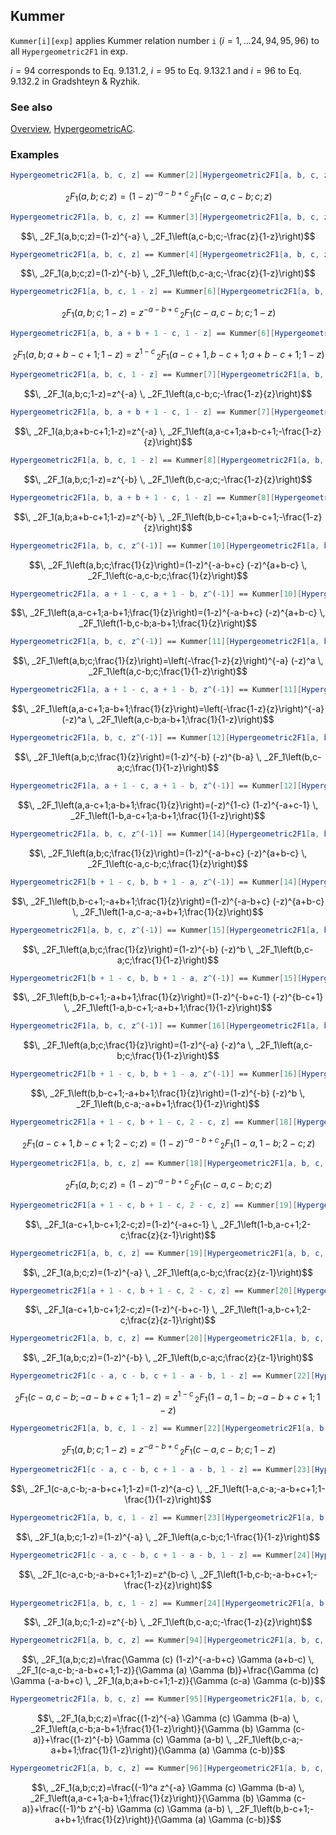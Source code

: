 ## Kummer

`Kummer[i][exp]` applies Kummer relation number `i` ($i =1, ... 24, 94, 95, 96$) to all `Hypergeometric2F1` in exp.

$i = 94$ corresponds to Eq. 9.131.2, $i = 95$ to Eq. 9.132.1 and $i = 96$ to Eq. 9.132.2 in Gradshteyn & Ryzhik.

### See also

[Overview](Extra/FeynCalc.md), [HypergeometricAC](HypergeometricAC.md).

### Examples

```mathematica
Hypergeometric2F1[a, b, c, z] == Kummer[2][Hypergeometric2F1[a, b, c, z]]
```

$$\, _2F_1(a,b;c;z)=(1-z)^{-a-b+c} \, _2F_1(c-a,c-b;c;z)$$

```mathematica
Hypergeometric2F1[a, b, c, z] == Kummer[3][Hypergeometric2F1[a, b, c, z]]
```

$$\, _2F_1(a,b;c;z)=(1-z)^{-a} \, _2F_1\left(a,c-b;c;-\frac{z}{1-z}\right)$$

```mathematica
Hypergeometric2F1[a, b, c, z] == Kummer[4][Hypergeometric2F1[a, b, c, z]]
```

$$\, _2F_1(a,b;c;z)=(1-z)^{-b} \, _2F_1\left(b,c-a;c;-\frac{z}{1-z}\right)$$

```mathematica
Hypergeometric2F1[a, b, c, 1 - z] == Kummer[6][Hypergeometric2F1[a, b, c, 1 - z]]
```

$$\, _2F_1(a,b;c;1-z)=z^{-a-b+c} \, _2F_1(c-a,c-b;c;1-z)$$

```mathematica
Hypergeometric2F1[a, b, a + b + 1 - c, 1 - z] == Kummer[6][Hypergeometric2F1[a, b, a + b + 1 - c, 1 - z]]
```

$$\, _2F_1(a,b;a+b-c+1;1-z)=z^{1-c} \, _2F_1(a-c+1,b-c+1;a+b-c+1;1-z)$$

```mathematica
Hypergeometric2F1[a, b, c, 1 - z] == Kummer[7][Hypergeometric2F1[a, b, c, 1 - z]]
```

$$\, _2F_1(a,b;c;1-z)=z^{-a} \, _2F_1\left(a,c-b;c;-\frac{1-z}{z}\right)$$

```mathematica
Hypergeometric2F1[a, b, a + b + 1 - c, 1 - z] == Kummer[7][Hypergeometric2F1[a, b, a + b + 1 - c, 1 - z]]
```

$$\, _2F_1(a,b;a+b-c+1;1-z)=z^{-a} \, _2F_1\left(a,a-c+1;a+b-c+1;-\frac{1-z}{z}\right)$$

```mathematica
Hypergeometric2F1[a, b, c, 1 - z] == Kummer[8][Hypergeometric2F1[a, b, c, 1 - z]]
```

$$\, _2F_1(a,b;c;1-z)=z^{-b} \, _2F_1\left(b,c-a;c;-\frac{1-z}{z}\right)$$

```mathematica
Hypergeometric2F1[a, b, a + b + 1 - c, 1 - z] == Kummer[8][Hypergeometric2F1[a, b, a + b + 1 - c, 1 - z]]
```

$$\, _2F_1(a,b;a+b-c+1;1-z)=z^{-b} \, _2F_1\left(b,b-c+1;a+b-c+1;-\frac{1-z}{z}\right)$$

```mathematica
Hypergeometric2F1[a, b, c, z^(-1)] == Kummer[10][Hypergeometric2F1[a, b, c, z^(-1)]]
```

$$\, _2F_1\left(a,b;c;\frac{1}{z}\right)=(1-z)^{-a-b+c} (-z)^{a+b-c} \, _2F_1\left(c-a,c-b;c;\frac{1}{z}\right)$$

```mathematica
Hypergeometric2F1[a, a + 1 - c, a + 1 - b, z^(-1)] == Kummer[10][Hypergeometric2F1[a, a + 1 - c, a + 1 - b, z^(-1)]]
```

$$\, _2F_1\left(a,a-c+1;a-b+1;\frac{1}{z}\right)=(1-z)^{-a-b+c} (-z)^{a+b-c} \, _2F_1\left(1-b,c-b;a-b+1;\frac{1}{z}\right)$$

```mathematica
Hypergeometric2F1[a, b, c, z^(-1)] == Kummer[11][Hypergeometric2F1[a, b, c, z^(-1)]]
```

$$\, _2F_1\left(a,b;c;\frac{1}{z}\right)=\left(-\frac{1-z}{z}\right)^{-a} (-z)^a \, _2F_1\left(a,c-b;c;\frac{1}{1-z}\right)$$

```mathematica
Hypergeometric2F1[a, a + 1 - c, a + 1 - b, z^(-1)] == Kummer[11][Hypergeometric2F1[a, a + 1 - c, a + 1 - b, z^(-1)]]
```

$$\, _2F_1\left(a,a-c+1;a-b+1;\frac{1}{z}\right)=\left(-\frac{1-z}{z}\right)^{-a} (-z)^a \, _2F_1\left(a,c-b;a-b+1;\frac{1}{1-z}\right)$$

```mathematica
Hypergeometric2F1[a, b, c, z^(-1)] == Kummer[12][Hypergeometric2F1[a, b, c, z^(-1)]]
```

$$\, _2F_1\left(a,b;c;\frac{1}{z}\right)=(1-z)^{-b} (-z)^{b-a} \, _2F_1\left(b,c-a;c;\frac{1}{1-z}\right)$$

```mathematica
Hypergeometric2F1[a, a + 1 - c, a + 1 - b, z^(-1)] == Kummer[12][Hypergeometric2F1[a, a + 1 - c, a + 1 - b, z^(-1)]]
```

$$\, _2F_1\left(a,a-c+1;a-b+1;\frac{1}{z}\right)=(-z)^{1-c} (1-z)^{-a+c-1} \, _2F_1\left(1-b,a-c+1;a-b+1;\frac{1}{1-z}\right)$$

```mathematica
Hypergeometric2F1[a, b, c, z^(-1)] == Kummer[14][Hypergeometric2F1[a, b, c, z^(-1)]]
```

$$\, _2F_1\left(a,b;c;\frac{1}{z}\right)=(1-z)^{-a-b+c} (-z)^{a+b-c} \, _2F_1\left(c-a,c-b;c;\frac{1}{z}\right)$$

```mathematica
Hypergeometric2F1[b + 1 - c, b, b + 1 - a, z^(-1)] == Kummer[14][Hypergeometric2F1[b + 1 - c, b, b + 1 - a, z^(-1)]]
```

$$\, _2F_1\left(b,b-c+1;-a+b+1;\frac{1}{z}\right)=(1-z)^{-a-b+c} (-z)^{a+b-c} \, _2F_1\left(1-a,c-a;-a+b+1;\frac{1}{z}\right)$$

```mathematica
Hypergeometric2F1[a, b, c, z^(-1)] == Kummer[15][Hypergeometric2F1[a, b, c, z^(-1)]]
```

$$\, _2F_1\left(a,b;c;\frac{1}{z}\right)=(1-z)^{-b} (-z)^b \, _2F_1\left(b,c-a;c;\frac{1}{1-z}\right)$$

```mathematica
Hypergeometric2F1[b + 1 - c, b, b + 1 - a, z^(-1)] == Kummer[15][Hypergeometric2F1[b + 1 - c, b, b + 1 - a, z^(-1)]]
```

$$\, _2F_1\left(b,b-c+1;-a+b+1;\frac{1}{z}\right)=(1-z)^{-b+c-1} (-z)^{b-c+1} \, _2F_1\left(1-a,b-c+1;-a+b+1;\frac{1}{1-z}\right)$$

```mathematica
Hypergeometric2F1[a, b, c, z^(-1)] == Kummer[16][Hypergeometric2F1[a, b, c, z^(-1)]]
```

$$\, _2F_1\left(a,b;c;\frac{1}{z}\right)=(1-z)^{-a} (-z)^a \, _2F_1\left(a,c-b;c;\frac{1}{1-z}\right)$$

```mathematica
Hypergeometric2F1[b + 1 - c, b, b + 1 - a, z^(-1)] == Kummer[16][Hypergeometric2F1[b + 1 - c, b, b + 1 - a, z^(-1)]]
```

$$\, _2F_1\left(b,b-c+1;-a+b+1;\frac{1}{z}\right)=(1-z)^{-b} (-z)^b \, _2F_1\left(b,c-a;-a+b+1;\frac{1}{1-z}\right)$$

```mathematica
Hypergeometric2F1[a + 1 - c, b + 1 - c, 2 - c, z] == Kummer[18][Hypergeometric2F1[a + 1 - c, b + 1 - c, 2 - c, z]]
```

$$\, _2F_1(a-c+1,b-c+1;2-c;z)=(1-z)^{-a-b+c} \, _2F_1(1-a,1-b;2-c;z)$$

```mathematica
Hypergeometric2F1[a, b, c, z] == Kummer[18][Hypergeometric2F1[a, b, c, z]]
```

$$\, _2F_1(a,b;c;z)=(1-z)^{-a-b+c} \, _2F_1(c-a,c-b;c;z)$$

```mathematica
Hypergeometric2F1[a + 1 - c, b + 1 - c, 2 - c, z] == Kummer[19][Hypergeometric2F1[a + 1 - c, b + 1 - c, 2 - c, z]]
```

$$\, _2F_1(a-c+1,b-c+1;2-c;z)=(1-z)^{-a+c-1} \, _2F_1\left(1-b,a-c+1;2-c;\frac{z}{z-1}\right)$$

```mathematica
Hypergeometric2F1[a, b, c, z] == Kummer[19][Hypergeometric2F1[a, b, c, z]]
```

$$\, _2F_1(a,b;c;z)=(1-z)^{-a} \, _2F_1\left(a,c-b;c;\frac{z}{z-1}\right)$$

```mathematica
Hypergeometric2F1[a + 1 - c, b + 1 - c, 2 - c, z] == Kummer[20][Hypergeometric2F1[a + 1 - c, b + 1 - c, 2 - c, z]]
```

$$\, _2F_1(a-c+1,b-c+1;2-c;z)=(1-z)^{-b+c-1} \, _2F_1\left(1-a,b-c+1;2-c;\frac{z}{z-1}\right)$$

```mathematica
Hypergeometric2F1[a, b, c, z] == Kummer[20][Hypergeometric2F1[a, b, c, z]]
```

$$\, _2F_1(a,b;c;z)=(1-z)^{-b} \, _2F_1\left(b,c-a;c;\frac{z}{z-1}\right)$$

```mathematica
Hypergeometric2F1[c - a, c - b, c + 1 - a - b, 1 - z] == Kummer[22][Hypergeometric2F1[c - a, c - b, c + 1 - a - b, 1 - z]]
```

$$\, _2F_1(c-a,c-b;-a-b+c+1;1-z)=z^{1-c} \, _2F_1(1-a,1-b;-a-b+c+1;1-z)$$

```mathematica
Hypergeometric2F1[a, b, c, 1 - z] == Kummer[22][Hypergeometric2F1[a, b, c, 1 - z]]
```

$$\, _2F_1(a,b;c;1-z)=z^{-a-b+c} \, _2F_1(c-a,c-b;c;1-z)$$

```mathematica
Hypergeometric2F1[c - a, c - b, c + 1 - a - b, 1 - z] == Kummer[23][Hypergeometric2F1[c - a, c - b, c + 1 - a - b, 1 - z]]
```

$$\, _2F_1(c-a,c-b;-a-b+c+1;1-z)=(1-z)^{a-c} \, _2F_1\left(1-a,c-a;-a-b+c+1;1-\frac{1}{1-z}\right)$$

```mathematica
Hypergeometric2F1[a, b, c, 1 - z] == Kummer[23][Hypergeometric2F1[a, b, c, 1 - z]]
```

$$\, _2F_1(a,b;c;1-z)=(1-z)^{-a} \, _2F_1\left(a,c-b;c;1-\frac{1}{1-z}\right)$$

```mathematica
Hypergeometric2F1[c - a, c - b, c + 1 - a - b, 1 - z] == Kummer[24][Hypergeometric2F1[c - a, c - b, c + 1 - a - b, 1 - z]]
```

$$\, _2F_1(c-a,c-b;-a-b+c+1;1-z)=z^{b-c} \, _2F_1\left(1-b,c-b;-a-b+c+1;-\frac{1-z}{z}\right)$$

```mathematica
Hypergeometric2F1[a, b, c, 1 - z] == Kummer[24][Hypergeometric2F1[a, b, c, 1 - z]]
```

$$\, _2F_1(a,b;c;1-z)=z^{-b} \, _2F_1\left(b,c-a;c;-\frac{1-z}{z}\right)$$

```mathematica
Hypergeometric2F1[a, b, c, z] == Kummer[94][Hypergeometric2F1[a, b, c, z]]
```

$$\, _2F_1(a,b;c;z)=\frac{\Gamma (c) (1-z)^{-a-b+c} \Gamma (a+b-c) \, _2F_1(c-a,c-b;-a-b+c+1;1-z)}{\Gamma (a) \Gamma (b)}+\frac{\Gamma (c) \Gamma (-a-b+c) \, _2F_1(a,b;a+b-c+1;1-z)}{\Gamma (c-a) \Gamma (c-b)}$$

```mathematica
Hypergeometric2F1[a, b, c, z] == Kummer[95][Hypergeometric2F1[a, b, c, z]]
```

$$\, _2F_1(a,b;c;z)=\frac{(1-z)^{-a} \Gamma (c) \Gamma (b-a) \, _2F_1\left(a,c-b;a-b+1;\frac{1}{1-z}\right)}{\Gamma (b) \Gamma (c-a)}+\frac{(1-z)^{-b} \Gamma (c) \Gamma (a-b) \, _2F_1\left(b,c-a;-a+b+1;\frac{1}{1-z}\right)}{\Gamma (a) \Gamma (c-b)}$$

```mathematica
Hypergeometric2F1[a, b, c, z] == Kummer[96][Hypergeometric2F1[a, b, c, z]]
```

$$\, _2F_1(a,b;c;z)=\frac{(-1)^a z^{-a} \Gamma (c) \Gamma (b-a) \, _2F_1\left(a,a-c+1;a-b+1;\frac{1}{z}\right)}{\Gamma (b) \Gamma (c-a)}+\frac{(-1)^b z^{-b} \Gamma (c) \Gamma (a-b) \, _2F_1\left(b,b-c+1;-a+b+1;\frac{1}{z}\right)}{\Gamma (a) \Gamma (c-b)}$$
